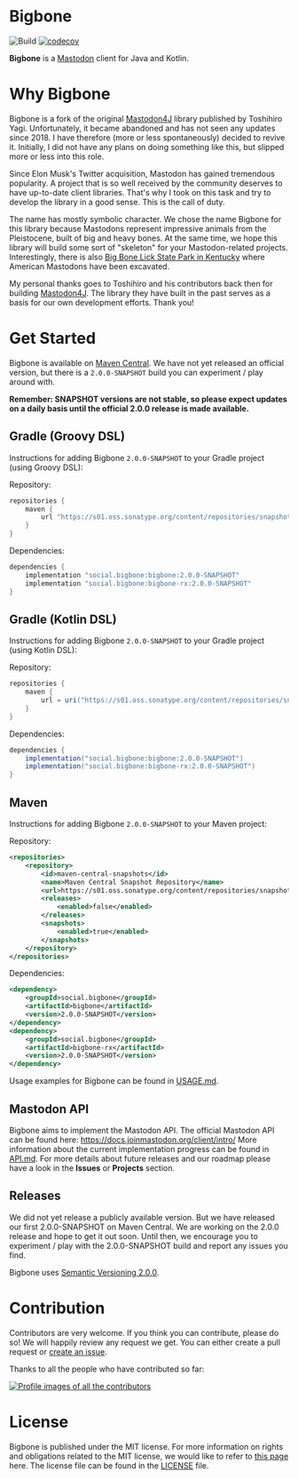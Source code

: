 # Bigbone

![Build](https://github.com/andregasser/bigbone/actions/workflows/build.yml/badge.svg)
[![codecov](https://codecov.io/gh/andregasser/bigbone/branch/master/graph/badge.svg?token=3AFHQQH547)](https://codecov.io/gh/andregasser/bigbone)

**Bigbone** is a [Mastodon](https://docs.joinmastodon.org/) client for Java and Kotlin.

# Why Bigbone

Bigbone is a fork of the original [Mastodon4J](https://github.com/sys1yagi/mastodon4j) library published by Toshihiro Yagi. Unfortunately, it became abandoned
and has not seen any updates since 2018. I have therefore (more or less spontaneously) decided to revive it. Initially, I did not have any plans on doing
something like this, but slipped more or less into this role. 

Since Elon Musk's Twitter acquisition, Mastodon has gained tremendous popularity. A project that is so well received by the community deserves to have 
up-to-date client libraries. That's why I took on this task and try to develop the library in a good sense. This is the call of duty. 

The name has mostly symbolic character. We chose the name Bigbone for this library because Mastodons represent impressive animals from the Pleistocene, built 
of big and heavy bones. At the same time, we hope this library will build some sort of "skeleton" for your Mastodon-related projects. Interestingly, there is 
also [Big Bone Lick State Park in Kentucky](https://parks.ky.gov/union/parks/historic/big-bone-lick-state-historic-site) where American Mastodons have been 
excavated.

My personal thanks goes to Toshihiro and his contributors back then for building [Mastodon4J](https://github.com/sys1yagi/mastodon4j). The library they have
built in the past serves as a basis for our own development efforts. Thank you!

# Get Started

Bigbone is available on [Maven Central](https://search.maven.org/). We have not yet released an official version, but there is a `2.0.0-SNAPSHOT` build you
can experiment / play around with. 

**Remember: SNAPSHOT versions are not stable, so please expect updates on a daily basis until the official 2.0.0 release is made
available.** 

## Gradle (Groovy DSL)

Instructions for adding Bigbone `2.0.0-SNAPSHOT` to your Gradle project (using Groovy DSL):

Repository:

```groovy
repositories {
    maven {
        url "https://s01.oss.sonatype.org/content/repositories/snapshots/"
    }
}
```

Dependencies:

```groovy
dependencies {
    implementation "social.bigbone:bigbone:2.0.0-SNAPSHOT"
    implementation "social.bigbone:bigbone-rx:2.0.0-SNAPSHOT"
}
```

## Gradle (Kotlin DSL)

Instructions for adding Bigbone `2.0.0-SNAPSHOT` to your Gradle project (using Kotlin DSL):

Repository:

```groovy
repositories {
    maven {
        url = uri("https://s01.oss.sonatype.org/content/repositories/snapshots/")
    }
}
```

Dependencies:

```groovy
dependencies {
    implementation("social.bigbone:bigbone:2.0.0-SNAPSHOT")
    implementation("social.bigbone:bigbone-rx:2.0.0-SNAPSHOT")
}
```

## Maven

Instructions for adding Bigbone `2.0.0-SNAPSHOT` to your Maven project:

Repository:

```xml
<repositories>
    <repository>
        <id>maven-central-snapshots</id>
        <name>Maven Central Snapshot Repository</name>
        <url>https://s01.oss.sonatype.org/content/repositories/snapshots/</url>
        <releases>
            <enabled>false</enabled>
        </releases>
        <snapshots>
            <enabled>true</enabled>
        </snapshots>
    </repository>
</repositories>
```

Dependencies:

```xml
<dependency>
    <groupId>social.bigbone</groupId>
    <artifactId>bigbone</artifactId>
    <version>2.0.0-SNAPSHOT</version>
</dependency>
<dependency>
    <groupId>social.bigbone</groupId>
    <artifactId>bigbone-rx</artifactId>
    <version>2.0.0-SNAPSHOT</version>
</dependency>
```

Usage examples for Bigbone can be found in [USAGE.md](USAGE.md).

## Mastodon API 

Bigbone aims to implement the Mastodon API. The official Mastodon API can be found here: https://docs.joinmastodon.org/client/intro/
More information about the current implementation progress can be found in [API.md](API.md). For more details about future releases 
and our roadmap please have a look in the **Issues** or **Projects** section. 

## Releases

We did not yet release a publicly available version. But we have released our first 2.0.0-SNAPSHOT on Maven Central. We are working on the 2.0.0 release and 
hope to get it out soon. Until then, we encourage you to experiment / play with the 2.0.0-SNAPSHOT build and report any issues you find.

Bigbone uses [Semantic Versioning 2.0.0](http://semver.org/spec/v2.0.0.html).

# Contribution

Contributors are very welcome. If you think you can contribute, please do so! We will happily review any request we get. You can either
create a pull request or [create an issue](https://github.com/andregasser/bigbone/issues). 

Thanks to all the people who have contributed so far:

[![Profile images of all the contributors](https://contrib.rocks/image?repo=andregasser/bigbone)](https://github.com/andregasser/bigbone/graphs/contributors)

# License

Bigbone is published under the MIT license. For more information on rights and obligations related to the MIT license, we would like to refer to
[this page](https://fossa.com/blog/open-source-licenses-101-mit-license/) here. The license file can be found in the [LICENSE](LICENSE) file.
